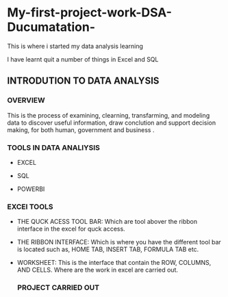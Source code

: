 # My-first-project-work-DSA-Ducumatation-
This is where i started my data analysis learning

I have learnt quit a number of things in Excel and SQL

## INTRODUTION TO DATA ANALYSIS

### OVERVIEW
This is the process of examining, clearning, transfarming, and modeling data to discover useful information, draw conclution and support decision making, for both human, government and 
business .

### TOOLS IN DATA ANALIYSIS
* EXCEL

* SQL

* POWERBI

### EXCEI TOOLS
   * THE QUCK ACESS TOOL BAR: Which are tool abover the ribbon interface in the excel for quck access.
  * THE RIBBON INTERFACE: Which is where you have the different tool bar is located such as, HOME TAB, INSERT TAB, FORMULA TAB etc.
  
 *  WORKSHEET: This is the interface that contain the ROW, COLUMNS, AND CELLS. Where are the work in excel are carried out.

    ### PROJECT CARRIED OUT

